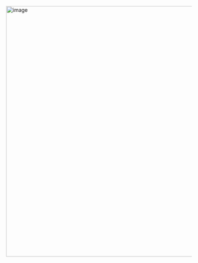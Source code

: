 <img width="1020" height="680" alt="image" src="https://github.com/user-attachments/assets/3fddd70c-41e3-4bdd-9a73-6c2c3fde6064" />
